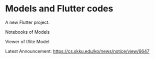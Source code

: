 # Models and Flutter codes

A new Flutter project.

Notebooks of Models

Viewer of tflite Model

Latest Announcement: https://cs.skku.edu/ko/news/notice/view/6647
